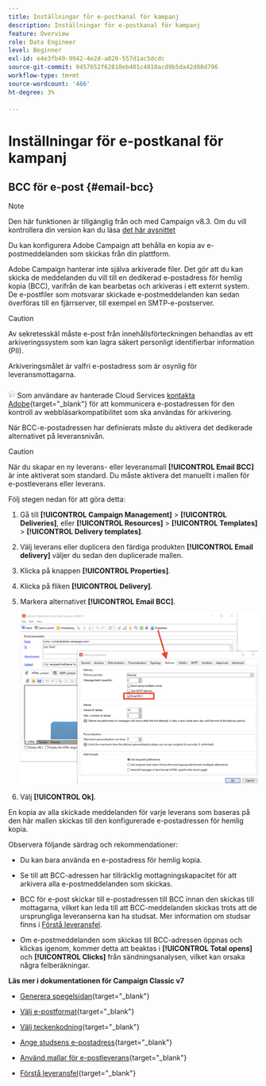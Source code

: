 ```yaml
---
title: Inställningar för e-postkanal för kampanj
description: Inställningar för e-postkanal för kampanj
feature: Overview
role: Data Engineer
level: Beginner
exl-id: e4e3fb49-9942-4e2d-a020-557d1ac5dcdc
source-git-commit: 9457652f62810eb401c4010acd9b5da42d88d796
workflow-type: tm+mt
source-wordcount: '466'
ht-degree: 3%

---
```


# Inställningar för e-postkanal för kampanj

## BCC för e-post {#email-bcc}

>[!NOTE]
>
>Den här funktionen är tillgänglig från och med Campaign v8.3. Om du vill kontrollera din version kan du läsa [det här avsnittet](../start/compatibility-matrix.md#how-to-check-your-campaign-version-and-buildversion)

Du kan konfigurera Adobe Campaign att behålla en kopia av e-postmeddelanden som skickas från din plattform.

Adobe Campaign hanterar inte själva arkiverade filer. Det gör att du kan skicka de meddelanden du vill till en dedikerad e-postadress för hemlig kopia (BCC), varifrån de kan bearbetas och arkiveras i ett externt system. De e-postfiler som motsvarar skickade e-postmeddelanden kan sedan överföras till en fjärrserver, till exempel en SMTP-e-postserver.

>[!CAUTION]
>
>Av sekretesskäl måste e-post från innehållsförteckningen behandlas av ett arkiveringssystem som kan lagra säkert personligt identifierbar information (PII).

Arkiveringsmålet är valfri e-postadress som är osynlig för leveransmottagarna.

![](../assets/do-not-localize/speech.png)  Som användare av hanterade Cloud Services [kontakta Adobe](../start/campaign-faq.md#support){target=&quot;_blank&quot;} för att kommunicera e-postadressen för den kontroll av webbläsarkompatibilitet som ska användas för arkivering.

När BCC-e-postadressen har definierats måste du aktivera det dedikerade alternativet på leveransnivån.

>[!CAUTION]
>
>När du skapar en ny leverans- eller leveransmall **[!UICONTROL Email BCC]** är inte aktiverat som standard. Du måste aktivera det manuellt i mallen för e-postleverans eller leverans.


Följ stegen nedan för att göra detta:

1. Gå till **[!UICONTROL Campaign Management]** > **[!UICONTROL Deliveries]**, eller **[!UICONTROL Resources]** > **[!UICONTROL Templates]** > **[!UICONTROL Delivery templates]**.
1. Välj leverans eller duplicera den färdiga produkten **[!UICONTROL Email delivery]** väljer du sedan den duplicerade mallen.
1. Klicka på knappen **[!UICONTROL Properties]**.
1. Klicka på fliken **[!UICONTROL Delivery]**.  
1. Markera alternativet **[!UICONTROL Email BCC]**.

   ![](assets/email-bcc.png)

1. Välj **[!UICONTROL Ok]**.

En kopia av alla skickade meddelanden för varje leverans som baseras på den här mallen skickas till den konfigurerade e-postadressen för hemlig kopia.

Observera följande särdrag och rekommendationer:

* Du kan bara använda en e-postadress för hemlig kopia.

* Se till att BCC-adressen har tillräcklig mottagningskapacitet för att arkivera alla e-postmeddelanden som skickas.

* BCC för e-post <!--with Enhanced MTA--> skickar till e-postadressen till BCC innan den skickas till mottagarna, vilket kan leda till att BCC-meddelanden skickas trots att de ursprungliga leveranserna kan ha studsat. Mer information om studsar finns i [Förstå leveransfel](../send/delivery-failures.md).

* Om e-postmeddelanden som skickas till BCC-adressen öppnas och klickas igenom, kommer detta att beaktas i **[!UICONTROL Total opens]** och **[!UICONTROL Clicks]** från sändningsanalysen, vilket kan orsaka några felberäkningar.

<!--Only successfully sent emails are taken in account, bounces are not.-->

**Läs mer i dokumentationen för Campaign Classic v7**

* [Generera spegelsidan](https://experienceleague.adobe.com/docs/campaign-classic/using/sending-messages/sending-emails/sending-an-email/email-parameters.html#generating-mirror-page){target=&quot;_blank&quot;}

* [Välj e-postformat](https://experienceleague.adobe.com/docs/campaign-classic/using/sending-messages/sending-emails/sending-an-email/email-parameters.html#selecting-message-formats){target=&quot;_blank&quot;}

* [Välj teckenkodning](https://experienceleague.adobe.com/docs/campaign-classic/using/sending-messages/sending-emails/sending-an-email/email-parameters.html#character-encoding){target=&quot;_blank&quot;}

* [Ange studsens e-postadress](https://experienceleague.adobe.com/docs/campaign-classic/using/sending-messages/sending-emails/sending-an-email/email-parameters.html#managing-bounce-emails){target=&quot;_blank&quot;}

* [Använd mallar för e-postleverans](https://experienceleague.adobe.com/docs/campaign-classic/using/sending-messages/using-delivery-templates/about-templates.html){target=&quot;_blank&quot;}

* [Förstå leveransfel](https://experienceleague.adobe.com/docs/campaign-classic/using/sending-messages/monitoring-deliveries/understanding-delivery-failures.html){target=&quot;_blank&quot;}
